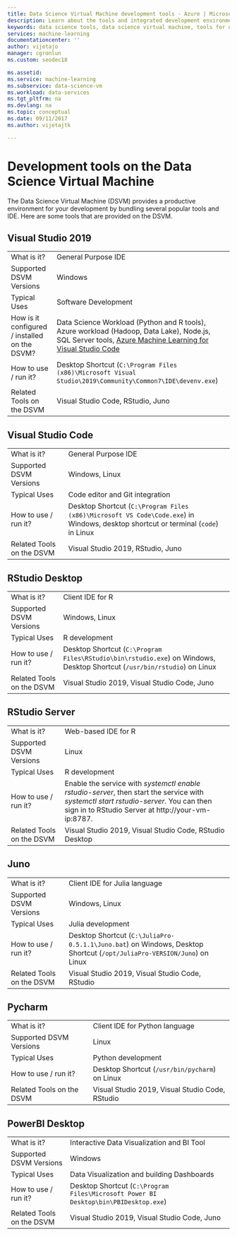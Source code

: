 ```yaml
---
title: Data Science Virtual Machine development tools - Azure | Microsoft Docs
description: Learn about the tools and integrated development environments that are pre-installed on the Data Science Virtual Machine.
keywords: data science tools, data science virtual machine, tools for data science, linux data science
services: machine-learning
documentationcenter: ''
author: vijetajo
manager: cgronlun
ms.custom: seodec18

ms.assetid: 
ms.service: machine-learning
ms.subservice: data-science-vm
ms.workload: data-services
ms.tgt_pltfrm: na
ms.devlang: na
ms.topic: conceptual
ms.date: 09/11/2017
ms.author: vijetajtk

---
```


# Development tools on the Data Science Virtual Machine

The Data Science Virtual Machine (DSVM) provides a productive environment for your development by bundling several popular tools and IDE. Here are some tools that are provided on the DSVM. 

## Visual Studio 2019  

|    |           |
| ------------- | ------------- |
| What is it?   | General Purpose IDE      |
| Supported DSVM Versions      | Windows      |
| Typical Uses      | Software Development    |
| How is it configured / installed on the DSVM?      | Data Science Workload (Python and R tools), Azure workload (Hadoop, Data Lake), Node.js, SQL Server tools, [Azure Machine Learning for Visual Studio Code](https://github.com/Microsoft/vs-tools-for-ai)    |
| How to use / run it?      | Desktop Shortcut (`C:\Program Files (x86)\Microsoft Visual Studio\2019\Community\Common7\IDE\devenv.exe`)    |
| Related Tools on the DSVM      |     Visual Studio Code, RStudio, Juno  |

## Visual Studio Code 

|    |           |
| ------------- | ------------- |
| What is it?   | General Purpose IDE      |
| Supported DSVM Versions      | Windows, Linux     |
| Typical Uses      | Code editor and Git integration   |
| How to use / run it?      | Desktop Shortcut (`C:\Program Files (x86)\Microsoft VS Code\Code.exe`) in Windows, desktop shortcut or terminal (`code`) in Linux    |
| Related Tools on the DSVM      |     Visual Studio 2019, RStudio, Juno  |

## RStudio  Desktop 

|    |           |
| ------------- | ------------- |
| What is it?   | Client IDE for R    |
| Supported DSVM Versions      | Windows, Linux      |
| Typical Uses      |  R development     |
| How to use / run it?      | Desktop Shortcut (`C:\Program Files\RStudio\bin\rstudio.exe`) on Windows, Desktop Shortcut (`/usr/bin/rstudio`) on Linux      |
| Related Tools on the DSVM      |   Visual Studio 2019, Visual Studio Code, Juno      |

## RStudio  Server 

|    |           |
| ------------- | ------------- |
| What is it?   | Web-based IDE for R    |
| Supported DSVM Versions      | Linux      |
| Typical Uses      |  R development     |
| How to use / run it?      | Enable the service with _systemctl enable rstudio-server_, then start the service with _systemctl start rstudio-server_. You can then sign in to RStudio Server at http:\//your-vm-ip:8787.       |
| Related Tools on the DSVM      |   Visual Studio 2019, Visual Studio Code, RStudio Desktop      |

## Juno 

|    |           |
| ------------- | ------------- |
| What is it?   | Client IDE for Julia language   |
| Supported DSVM Versions      | Windows, Linux      |
| Typical Uses      |  Julia development     |
| How to use / run it?      | Desktop Shortcut (`C:\JuliaPro-0.5.1.1\Juno.bat`) on Windows, Desktop Shortcut (`/opt/JuliaPro-VERSION/Juno`) on Linux      |
| Related Tools on the DSVM      |   Visual Studio 2019, Visual Studio Code, RStudio      |

## Pycharm

|    |           |
| ------------- | ------------- |
| What is it?   | Client IDE for Python language    |
| Supported DSVM Versions      | Linux      |
| Typical Uses      |  Python development     |
| How to use / run it?      | Desktop Shortcut (`/usr/bin/pycharm`) on Linux      |
| Related Tools on the DSVM      |   Visual Studio 2019, Visual Studio Code, RStudio      |



## PowerBI Desktop 

|    |           |
| ------------- | ------------- |
| What is it?   | Interactive Data Visualization and BI Tool    |
| Supported DSVM Versions      | Windows  |
| Typical Uses      |  Data Visualization and building Dashboards   |
| How to use / run it?      | Desktop Shortcut (`C:\Program Files\Microsoft Power BI Desktop\bin\PBIDesktop.exe`)      |
| Related Tools on the DSVM      |   Visual Studio 2019, Visual Studio Code, Juno      |

